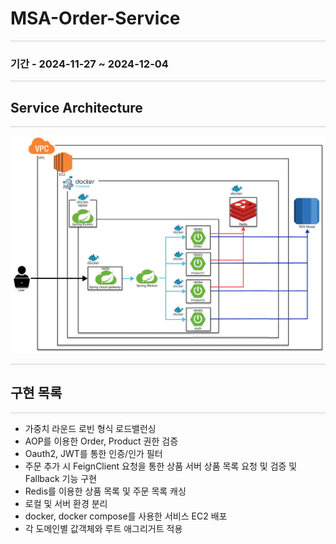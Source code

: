 <!DOCTYPE html>
<html lang="en">
<head>
    <meta charset="UTF-8">
    <meta name="viewport" content="width=device-width, initial-scale=1.0">
    <title>MSA-Order-Service</title>
    <style>
        hr {
            border: none;
            height: 1px;
            background: #ccc;
        }
    </style>
</head>
<body>
    <h1>MSA-Order-Service</h1>
    <hr>
    <h3>기간 - 2024-11-27 ~ 2024-12-04</h3>
    <hr>
    <h2>Service Architecture</h2>
    <hr>
    <img src="img.png" alt="Service Architecture">
    <hr>
    <h2>구현 목록</h2>
    <hr>
    <ul>
        <li>가중치 라운드 로빈 형식 로드밸런싱</li>
        <li>AOP를 이용한 Order, Product 권한 검증</li>
        <li>Oauth2, JWT를 통한 인증/인가 필터</li>
        <li>주문 추가 시 FeignClient 요청을 통한 상품 서버 상품 목록 요청 및 검증 및 Fallback 기능 구현</li>
        <li>Redis를 이용한 상품 목록 및 주문 목록 캐싱</li>
        <li>로컬 및 서버 환경 분리</li>
        <li>docker, docker compose를 사용한 서비스 EC2 배포</li>
        <li>각 도메인별 값객체와 루트 애그리거트 적용</li>
    </ul>
</body>
</html>
